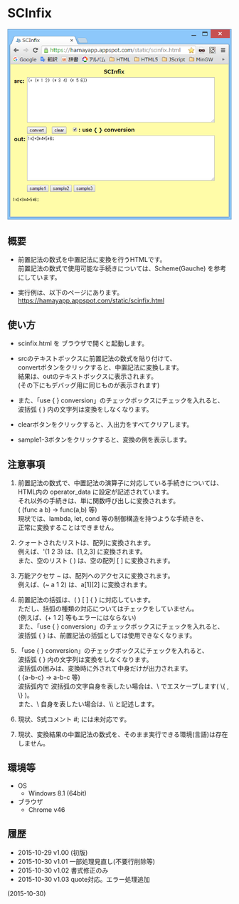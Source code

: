 # SCInfix

![image](image.png)

## 概要
- 前置記法の数式を中置記法に変換を行うHTMLです。  
  前置記法の数式で使用可能な手続きについては、Scheme(Gauche) を参考にしています。

- 実行例は、以下のページにあります。  
  https://hamayapp.appspot.com/static/scinfix.html


## 使い方
- scinfix.html を ブラウザで開くと起動します。

- srcのテキストボックスに前置記法の数式を貼り付けて、  
  convertボタンをクリックすると、中置記法に変換します。  
  結果は、outのテキストボックスに表示されます。  
  (その下にもデバッグ用に同じものが表示されます)

- また、「use { } conversion」のチェックボックスにチェックを入れると、  
  波括弧 { } 内の文字列は変換をしなくなります。

- clearボタンをクリックすると、入出力をすべてクリアします。

- sample1-3ボタンをクリックすると、変換の例を表示します。


## 注意事項
1. 前置記法の数式で、中置記法の演算子に対応している手続きについては、  
   HTML内の operator_data に設定が記述されています。  
   それ以外の手続きは、単に関数呼び出しに変換されます。  
   ( (func a b) → func(a,b) 等)  
   現状では、lambda, let, cond 等の制御構造を持つような手続きを、  
   正常に変換することはできません。

2. クォートされたリストは、配列に変換されます。  
   例えば、'(1 2 3) は、[1,2,3] に変換されます。  
   また、空のリスト ( ) は、空の配列 [ ] に変換されます。

3. 万能アクセサ ~ は、配列へのアクセスに変換されます。  
   例えば、(~ a 1 2) は、a[1][2] に変換されます。

4. 前置記法の括弧は、( ) [ ] { } に対応しています。  
   ただし、括弧の種類の対応についてはチェックをしていません。  
   (例えば、(+ 1 2] 等もエラーにはならない)  
   また、「use { } conversion」のチェックボックスにチェックを入れると、  
   波括弧 { } は、前置記法の括弧としては使用できなくなります。

5. 「use { } conversion」のチェックボックスにチェックを入れると、  
   波括弧 { } 内の文字列は変換をしなくなります。  
   波括弧の囲みは、変換時に外されて中身だけが出力されます。  
   ( {a-b-c} → a-b-c 等)  
   波括弧内で 波括弧の文字自身を表したい場合は、\\ でエスケープします( \\{ , \\} )。  
   また、\\ 自身を表したい場合は、\\\\ と記述します。

6. 現状、S式コメント #; には未対応です。

7. 現状、変換結果の中置記法の数式を、そのまま実行できる環境(言語)は存在しません。


## 環境等
- OS
  - Windows 8.1 (64bit)
- ブラウザ
  - Chrome v46

## 履歴
- 2015-10-29 v1.00 (初版)
- 2015-10-30 v1.01 一部処理見直し(不要行削除等)
- 2015-10-30 v1.02 書式修正のみ
- 2015-10-30 v1.03 quote対応。エラー処理追加


(2015-10-30)
